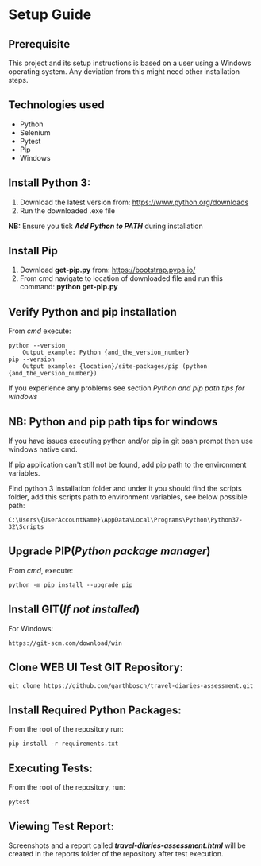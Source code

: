 # Setup Guide

## Prerequisite
This project and its setup instructions is based on a user using a Windows operating system. Any deviation from this might need other installation steps.

## Technologies used
- Python
- Selenium
- Pytest
- Pip
- Windows

## Install Python 3:
1. Download the latest version from: https://www.python.org/downloads
2. Run the downloaded .exe file

**NB:** Ensure you tick **_Add Python to PATH_** during installation

## Install Pip
1. Download **get-pip.py** from: https://bootstrap.pypa.io/
2. From cmd navigate to location of downloaded file and run this command: **python get-pip.py**

## Verify Python and pip installation
From _cmd_ execute:

    python --version
        Output example: Python {and_the_version_number}
    pip --version
        Output example: {location}/site-packages/pip (python {and_the_version_number})

If you experience any problems see section _Python and pip path tips for windows_

## NB: Python and pip path tips for windows
If you have issues executing python and/or pip in git bash prompt then use windows native cmd.

If pip application can't still not be found, add pip path to the environment variables.

Find python 3 installation folder and under it you should find the scripts folder, add this scripts path to environment variables, see below possible path:

    C:\Users\{UserAccountName}\AppData\Local\Programs\Python\Python37-32\Scripts
    
## Upgrade PIP(_Python package manager_)
From _cmd_, execute:

    python -m pip install --upgrade pip

## Install GIT(_If not installed_)
For Windows:
    
    https://git-scm.com/download/win
    
## Clone WEB UI Test GIT Repository:
    git clone https://github.com/garthbosch/travel-diaries-assessment.git
    
## Install Required Python Packages:
From the root of the repository run:
 
    pip install -r requirements.txt
    
## Executing Tests:
From the root of the repository, run:

    pytest

## Viewing Test Report:            
  Screenshots and a report called **_travel-diaries-assessment.html_** will be created in the reports folder of the repository after test execution.
 